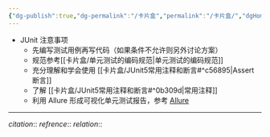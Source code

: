 ```yaml
---
{"dg-publish":true,"dg-permalink":"/卡片盒","permalink":"/卡片盒/","dgHomeLink":true,"dgPassFrontmatter":false,"dgShowBacklinks":false,"dgShowLocalGraph":false,"dgShowInlineTitle":false}
---
```



 - JUnit 注意事项
	- 先编写测试用例再写代码（如果条件不允许则另外讨论方案）
	- 规范参考[[卡片盒/单元测试的编码规范|单元测试的编码规范]]
	- 充分理解和学会使用 [[卡片盒/JUnit5常用注释和断言#^c56895|Assert 断言]]
	- 了解 [[卡片盒/JUnit5常用注释和断言#^0b309d|常用注释]]
	- 利用 Allure 形成可视化单元测试报告，参考 [Allure](https://qualitysphere.gitee.io/ext/allure/#52-junit-5)










---
*citation*:: 
*refrence*:: 
*relation*:: 